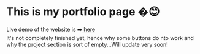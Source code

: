 # This is my portfolio page �😊 
Live demo of the website is ➡️<a href="https://jarifahmad.github.io/MyPortfolioPage/"> here </a> <br>
It's not completely finished yet, hence why some buttons do nto work and why the project section is sort of empty...Will update very soon! <br>



